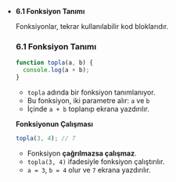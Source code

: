 - **6.1 Fonksiyon Tanımı**
    
    Fonksiyonlar, tekrar kullanılabilir kod bloklarıdır.
    
    ### **6.1 Fonksiyon Tanımı**
    
    ```jsx
    function topla(a, b) {
      console.log(a + b);
    }
    ```
    
    - `topla` adında bir fonksiyon tanımlanıyor.
    - Bu fonksiyon, iki parametre alır: `a` ve `b`
    - İçinde `a + b` toplanıp ekrana yazdırılır.
    
    **Fonksiyonun Çalışması**
    
    ```jsx
    topla(3, 4); // 7
    ```
    
    - Fonksiyon **çağrılmazsa çalışmaz**.
    - `topla(3, 4)` ifadesiyle fonksiyon çalıştırılır.
    - `a = 3`, `b = 4` olur ve `7` ekrana yazdırılır.
